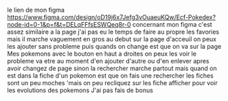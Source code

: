 le lien de mon figma https://www.figma.com/design/oD19j6x7Jefg3vOuaeuKQw/Ecf-Pokedex?node-id=0-1&p=f&t=DELqFFfsESWQeq8r-0
concernant mon figma c'est assez similaire a la page 
j'ai pas eu le temps de faire au propre les favories mais il marche vaguement en gros au debut sur la page d'acceuil on peux les  ajouter sans probleme puis quands on change est que on va sur la page Mes pokemons avec le bouton en haut a droites on peux les voir le probleme
va etre au moment d'en ajouter d'autre ou d'en enlever apres avoir changez de page 
sinon la rechercher marche partout mais quand on est dans la fiche d'un pokemon est que on fais une rechercher les fiches sont un peu moches 'mais on peu recliquez sur les fiche afficher pour voir les evolutions des pokemons
J'ai pas fais de bonus

